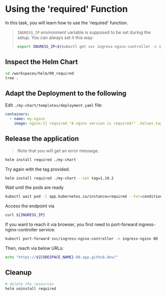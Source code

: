 # Using the 'required' Function

In this task, you will learn how to use the 'required' function.

> `INGRESS_IP` environment variable is supposed to be set during the setup. You can always set it this way:
>
> ```bash
> export INGRESS_IP=$(kubectl get svc ingress-nginx-controller -n ingress-nginx -o jsonpath='{.status.loadBalancer.ingress[].ip}')
> ```

## Inspect the Helm Chart

```bash
cd /workspaces/helm/09_required
tree .
```

## Adapt the Deployment to the following

Edit `./my-chart/templates/deployment.yaml` file:

```yaml
containers:
  - name: my-nginx
    image: nginx:{{ required "A nginx version is required!" .Values.tag }}
```

## Release the application

> Note that you will get an error message.

```bash
helm install required ./my-chart
```

Try again with the tag provided.

```bash
helm install required ./my-chart --set tag=1.19.2
```

Wait until the pods are ready

```bash
kubectl wait pod -l app.kubernetes.io/instance=required --for=condition=ready --timeout=120s
```

Access the endpoint via

```bash
curl ${INGRESS_IP}
```

If you want to reach it via browser, you first need to port-forward ingress-nginx-controller service:

```bash
kubectl port-forward svc/ingress-nginx-controller -n ingress-nginx 80
```

Then, reach via below URLs:

```bash
echo "https://${CODESPACE_NAME}-80.app.github.dev/"
```

## Cleanup

```bash
# delete the resources
helm uninstall required
```
